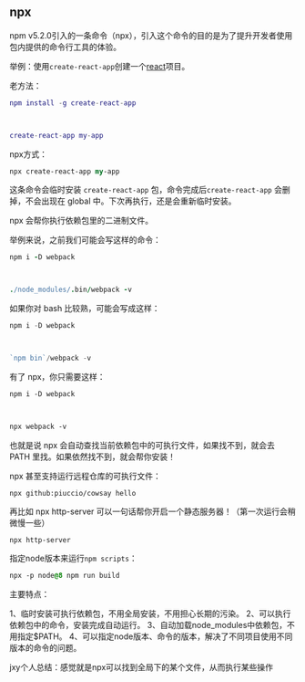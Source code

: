



## npx

npm v5.2.0引入的一条命令（npx），引入这个命令的目的是为了提升开发者使用包内提供的命令行工具的体验。

举例：使用`create-react-app`创建一个[react](https://so.csdn.net/so/search?from=pc_blog_highlight&q=react)项目。

老方法：

```lua
npm install -g create-react-app



create-react-app my-app
```

npx方式：

```perl
npx create-react-app my-app
```

这条命令会临时安装 `create-react-app` 包，命令完成后`create-react-app` 会删掉，不会出现在 global 中。下次再执行，还是会重新临时安装。

npx 会帮你执行依赖包里的二进制文件。

举例来说，之前我们可能会写这样的命令：

```coffeescript
npm i -D webpack



./node_modules/.bin/webpack -v
```

如果你对 bash 比较熟，可能会写成这样：

```typescript
npm i -D webpack



`npm bin`/webpack -v
```

有了 npx，你只需要这样：

```css
npm i -D webpack



npx webpack -v
```

也就是说 npx 会自动查找当前依赖包中的可执行文件，如果找不到，就会去 PATH 里找。如果依然找不到，就会帮你安装！

npx 甚至支持运行远程仓库的可执行文件：

```undefined
npx github:piuccio/cowsay hello
```

再比如 npx http-server 可以一句话帮你开启一个静态服务器！（第一次运行会稍微慢一些）

```vbscript
npx http-server
```

指定node版本来运行`npm scripts`：

```css
npx -p node@8 npm run build
```

主要特点：

1、临时安装可执行依赖包，不用全局安装，不用担心长期的污染。
2、可以执行依赖包中的命令，安装完成自动运行。
3、自动加载node_modules中依赖包，不用指定$PATH。
4、可以指定node版本、命令的版本，解决了不同项目使用不同版本的命令的问题。

jxy个人总结：感觉就是npx可以找到全局下的某个文件，从而执行某些操作